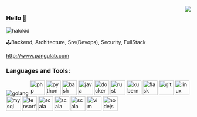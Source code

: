 <img align="right" src="https://github-readme-stats.vercel.app/api?username=halokid&show_icons=true&icon_color=805AD5&text_color=718096&bg_color=ffffff&hide_title=true" />

### Hello 👋
<p align="left"> <img src="https://komarev.com/ghpvc/?username=halokid" alt="halokid" /> </p> 

🕹Backend,  Architecture,  Sre(Devops), Security, FullStack

http://www.pangulab.com

### Languages and Tools:

<p align="left">
<img src="https://img.shields.io/badge/-go-000000?style=flat&logo=go" alt="golang" />
<img src="https://www.vectorlogo.zone/logos/php/php-icon.svg" alt="php" width="40" height="40"/>
<img src="https://devicons.github.io/devicon/devicon.git/icons/python/python-original.svg" alt="python" width="40" height="40"/> 
<img src="https://www.vectorlogo.zone/logos/gnu_bash/gnu_bash-icon.svg" alt="bash" width="40" height="40"/> 
<img src="https://devicon.dev/devicon.git/icons/java/java-original.svg" alt="java" width="40" height="40"/> 
<img src="https://devicons.github.io/devicon/devicon.git/icons/docker/docker-original-wordmark.svg" alt="docker" width="40" height="40"/>
<img src="https://www.vectorlogo.zone/logos/rust-lang/rust-lang-icon.svg" alt="rust" width="40" height="40"/>
<img src="https://www.vectorlogo.zone/logos/kubernetes/kubernetes-icon.svg" alt="kubernetes" width="40" height="40"/> 
<img src="https://www.vectorlogo.zone/logos/pocoo_flask/pocoo_flask-icon.svg" alt="flask" width="40" height="40"/> 
<img src="https://www.vectorlogo.zone/logos/git-scm/git-scm-icon.svg" alt="git" width="40" height="40"/> 
<img src="https://devicons.github.io/devicon/devicon.git/icons/linux/linux-original.svg" alt="linux" width="40" height="40"/> 
<img src="https://devicons.github.io/devicon/devicon.git/icons/mysql/mysql-original-wordmark.svg" alt="mysql" width="40" height="40"/> 
<img src="https://www.vectorlogo.zone/logos/tensorflow/tensorflow-icon.svg" alt="tensorflow" width="40" height="40"/>
<img src="https://www.vectorlogo.zone/logos/redis/redis-icon.svg" alt="scala" width="40" height="40"/>
<img src="https://www.vectorlogo.zone/logos/jenkins/jenkins-icon.svg" alt="scala" width="40" height="40"/>
<img src="https://www.vectorlogo.zone/logos/elasityio/elasityio-icon.svg" alt="scala" width="40" height="40"/>
<img src="https://www.vectorlogo.zone/logos/vim/vim-icon.svg" alt="vim" width="40" height="40"/>
<img src="https://www.vectorlogo.zone/logos/nodejs/nodejs-icon.svg" alt="nodejs" width="40" height="40"/>
</p>


<!--
**halokid/halokid** is a ✨ _special_ ✨ repository because its `README.md` (this file) appears on your GitHub profile.

Here are some ideas to get you started:

- 🔭 I’m currently working on ...
- 🌱 I’m currently learning ...
- 👯 I’m looking to collaborate on ...
- 🤔 I’m looking for help with ...
- 💬 Ask me about ...
- 📫 How to reach me: ...
- 😄 Pronouns: ...
- ⚡ Fun fact: ...
-->
